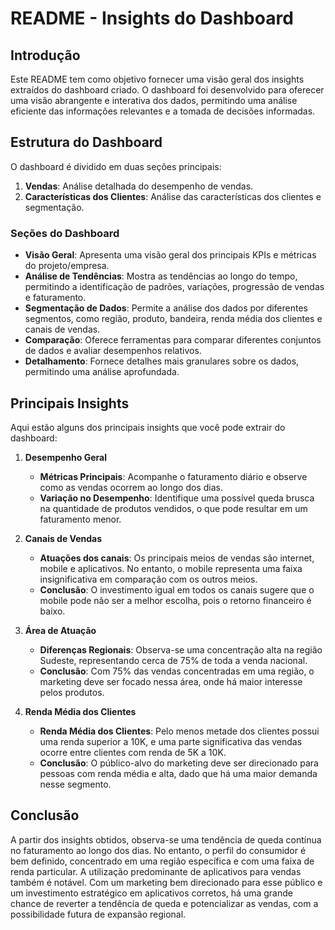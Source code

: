 # README - Insights do Dashboard

## Introdução

Este README tem como objetivo fornecer uma visão geral dos insights extraídos do dashboard criado. O dashboard foi desenvolvido para oferecer uma visão abrangente e interativa dos dados, permitindo uma análise eficiente das informações relevantes e a tomada de decisões informadas.

## Estrutura do Dashboard

O dashboard é dividido em duas seções principais:

1. **Vendas**: Análise detalhada do desempenho de vendas.
2. **Características dos Clientes**: Análise das características dos clientes e segmentação.

### Seções do Dashboard

- **Visão Geral**: Apresenta uma visão geral dos principais KPIs e métricas do projeto/empresa.
- **Análise de Tendências**: Mostra as tendências ao longo do tempo, permitindo a identificação de padrões, variações, progressão de vendas e faturamento.
- **Segmentação de Dados**: Permite a análise dos dados por diferentes segmentos, como região, produto, bandeira, renda média dos clientes e canais de vendas.
- **Comparação**: Oferece ferramentas para comparar diferentes conjuntos de dados e avaliar desempenhos relativos.
- **Detalhamento**: Fornece detalhes mais granulares sobre os dados, permitindo uma análise aprofundada.

## Principais Insights

Aqui estão alguns dos principais insights que você pode extrair do dashboard:

1. **Desempenho Geral**
   - **Métricas Principais**: Acompanhe o faturamento diário e observe como as vendas ocorrem ao longo dos dias.
   - **Variação no Desempenho**: Identifique uma possível queda brusca na quantidade de produtos vendidos, o que pode resultar em um faturamento menor.

2. **Canais de Vendas**
   - **Atuações dos canais**: Os principais meios de vendas são internet, mobile e aplicativos. No entanto, o mobile representa uma faixa insignificativa em comparação com os outros meios.
   - **Conclusão**: O investimento igual em todos os canais sugere que o mobile pode não ser a melhor escolha, pois o retorno financeiro é baixo.

3. **Área de Atuação**
   - **Diferenças Regionais**: Observa-se uma concentração alta na região Sudeste, representando cerca de 75% de toda a venda nacional.
   - **Conclusão**: Com 75% das vendas concentradas em uma região, o marketing deve ser focado nessa área, onde há maior interesse pelos produtos.

4. **Renda Média dos Clientes**
   - **Renda Média dos Clientes**: Pelo menos metade dos clientes possui uma renda superior a 10K, e uma parte significativa das vendas ocorre entre clientes com renda de 5K a 10K.
   - **Conclusão**: O público-alvo do marketing deve ser direcionado para pessoas com renda média e alta, dado que há uma maior demanda nesse segmento.

## Conclusão

A partir dos insights obtidos, observa-se uma tendência de queda contínua no faturamento ao longo dos dias. No entanto, o perfil do consumidor é bem definido, concentrado em uma região específica e com uma faixa de renda particular. A utilização predominante de aplicativos para vendas também é notável. Com um marketing bem direcionado para esse público e um investimento estratégico em aplicativos corretos, há uma grande chance de reverter a tendência de queda e potencializar as vendas, com a possibilidade futura de expansão regional.
